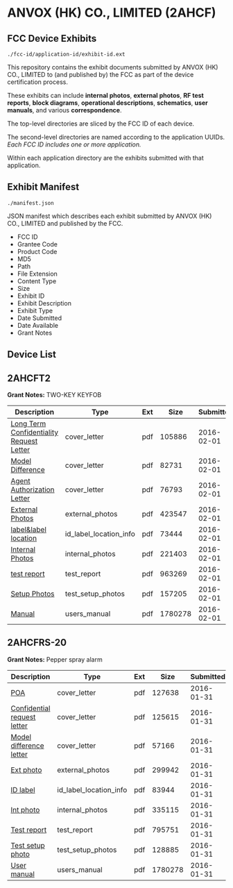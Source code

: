 # ANVOX (HK) CO., LIMITED (2AHCF)
## FCC Device Exhibits

```
./fcc-id/application-id/exhibit-id.ext
```

This repository contains the exhibit documents submitted by ANVOX (HK) CO., LIMITED to (and published by) the FCC as part of the device certification process.

These exhibits can include **internal photos**, **external photos**, **RF test reports**, **block diagrams**, **operational descriptions**, **schematics**, **user manuals**, and various **correspondence**.

The top-level directories are sliced by the FCC ID of each device.

The second-level directories are named according to the application UUIDs. *Each FCC ID includes one or more application.*

Within each application directory are the exhibits submitted with that application. 

## Exhibit Manifest

```
./manifest.json
```

JSON manifest which describes each exhibit submitted by ANVOX (HK) CO., LIMITED and published by the FCC.

- FCC ID
- Grantee Code
- Product Code
- MD5
- Path
- File Extension
- Content Type
- Size
- Exhibit ID
- Exhibit Description
- Exhibit Type
- Date Submitted
- Date Available
- Grant Notes

## Device List
## 2AHCFT2
**Grant Notes:** TWO-KEY KEYFOB

| Description | Type | Ext | Size | Submitted | Available |
| ----------- | ---- | --- | ---- | --------- | --------- |
| [Long Term Confidentiality Request Letter](2AHCFT2/5da7bb13deec8a29ec0b523ef41fe4b5/2892755.pdf) | cover_letter | pdf | 105886 | 2016-02-01 | 2016-02-01 |
| [Model Difference](2AHCFT2/5da7bb13deec8a29ec0b523ef41fe4b5/2892757.pdf) | cover_letter | pdf | 82731 | 2016-02-01 | 2016-02-01 |
| [Agent Authorization Letter](2AHCFT2/5da7bb13deec8a29ec0b523ef41fe4b5/2892748.pdf) | cover_letter | pdf | 76793 | 2016-02-01 | 2016-02-01 |
| [External Photos](2AHCFT2/5da7bb13deec8a29ec0b523ef41fe4b5/2892752.pdf) | external_photos | pdf | 423547 | 2016-02-01 | 2016-02-01 |
| [label&label location](2AHCFT2/5da7bb13deec8a29ec0b523ef41fe4b5/2892754.pdf) | id_label_location_info | pdf | 73444 | 2016-02-01 | 2016-02-01 |
| [Internal Photos](2AHCFT2/5da7bb13deec8a29ec0b523ef41fe4b5/2892753.pdf) | internal_photos | pdf | 221403 | 2016-02-01 | 2016-02-01 |
| [test report](2AHCFT2/5da7bb13deec8a29ec0b523ef41fe4b5/2892749.pdf) | test_report | pdf | 963269 | 2016-02-01 | 2016-02-01 |
| [Setup Photos](2AHCFT2/5da7bb13deec8a29ec0b523ef41fe4b5/2892759.pdf) | test_setup_photos | pdf | 157205 | 2016-02-01 | 2016-02-01 |
| [Manual](2AHCFT2/5da7bb13deec8a29ec0b523ef41fe4b5/2891086.pdf) | users_manual | pdf | 1780278 | 2016-02-01 | 2016-02-01 |
## 2AHCFRS-20
**Grant Notes:** Pepper spray alarm

| Description | Type | Ext | Size | Submitted | Available |
| ----------- | ---- | --- | ---- | --------- | --------- |
| [POA](2AHCFRS-20/0f3af10ee60ecddc7992bbd6c229e875/2891078.pdf) | cover_letter | pdf | 127638 | 2016-01-31 | 2016-02-01 |
| [Confidential request letter](2AHCFRS-20/0f3af10ee60ecddc7992bbd6c229e875/2891079.pdf) | cover_letter | pdf | 125615 | 2016-01-31 | 2016-02-01 |
| [Model difference letter](2AHCFRS-20/0f3af10ee60ecddc7992bbd6c229e875/2891080.pdf) | cover_letter | pdf | 57166 | 2016-01-31 | 2016-02-01 |
| [Ext photo](2AHCFRS-20/0f3af10ee60ecddc7992bbd6c229e875/2891083.pdf) | external_photos | pdf | 299942 | 2016-01-31 | 2016-02-01 |
| [ID label](2AHCFRS-20/0f3af10ee60ecddc7992bbd6c229e875/2891085.pdf) | id_label_location_info | pdf | 83944 | 2016-01-31 | 2016-02-01 |
| [Int photo](2AHCFRS-20/0f3af10ee60ecddc7992bbd6c229e875/2891084.pdf) | internal_photos | pdf | 335115 | 2016-01-31 | 2016-02-01 |
| [Test report](2AHCFRS-20/0f3af10ee60ecddc7992bbd6c229e875/2891081.pdf) | test_report | pdf | 795751 | 2016-01-31 | 2016-02-01 |
| [Test setup photo](2AHCFRS-20/0f3af10ee60ecddc7992bbd6c229e875/2891082.pdf) | test_setup_photos | pdf | 128885 | 2016-01-31 | 2016-02-01 |
| [User manual](2AHCFRS-20/0f3af10ee60ecddc7992bbd6c229e875/2891086.pdf) | users_manual | pdf | 1780278 | 2016-01-31 | 2016-02-01 |
